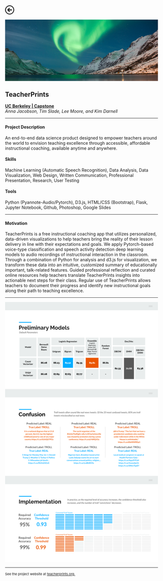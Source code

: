 [<img src="images/arrow_back.png?raw=true" width="30"/>](/data_science/index)

[<img src="images/askeladden_1.png?raw=true"/>](https://teacherprints.org/)

## TeacherPrints
[**UC Berkeley | Capstone**](https://www.ischool.berkeley.edu/projects/2020/teacherprints-envision-teaching-excellence)<br>
*Anna Jacobson, Tim Slade, Lee Moore, and Kim Darnell*

---

#### Project Description
An end-to-end data science product designed to empower teachers around the world to envision teaching excellence through accessible, affordable instructional coaching, available anytime and anywhere.

#### Skills 
Machine Learning (Automatic Speech Recognition), Data Analysis, Data Visualization, Web Design, Written Communication, Professional Presentation, Research, User Testing 

#### Tools 
Python (Pyannote-Audio/Pytorch), D3.js, HTML/CSS (Bootstrap), Flask, Jupyter Notebook, Github, Photoshop, Google Slides

---

#### Motivation

TeacherPrints is a free instructional coaching app that utilizes personalized, data-driven visualizations to help teachers bring the reality of their lesson delivery in line with their expectations and goals. We apply Pytorch-based voice-type classification and speech activity detection deep learning models to audio recordings of instructional interaction in the classroom. Through a combination of Python for analysis and d3.js for visualization, we transform these data into an intuitive, customized summary of educationally important, talk-related features. Guided professional reflection and curated online resources help teachers translate TeacherPrints insights into actionable next steps for their class. Regular use of TeacherPrints allows teachers to document their progress and identify new instructional goals along their path to teaching excellence.

---

<img src="images/askeladden_11.png?raw=true"/>

<img src="images/askeladden_15.png?raw=true"/> 

<img src="images/askeladden_24.png?raw=true"/>

---
<p style="font-size:11px">See the project website at <a href="https://teacherprints.org/">teacherprints.org.</a></p>
